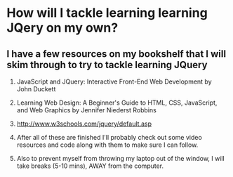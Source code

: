 # How will I tackle learning learning JQery on my own? 

## I have a few resources on my bookshelf that I will skim through to try to tackle learning JQuery

1. JavaScript and JQuery: Interactive Front-End Web Development by John Duckett 

2. Learning Web Design: A Beginner's Guide to HTML, CSS, JavaScript, and Web Graphics by Jennifer Niederst Robbins

3. http://www.w3schools.com/jquery/default.asp

4. After all of these are finished I'll probably check out some video resources and code along with them to make sure I can follow. 

5. Also to prevent myself from throwing my laptop out of the window, I will take breaks (5-10 mins), AWAY from the computer. 
